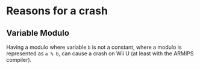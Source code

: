 # Reasons for a crash
## Variable Modulo
Having a modulo where variable `b` is not a constant, where a modulo is represented as `a % b`, can cause a crash on Wii U (at least with the ARMIPS compiler).